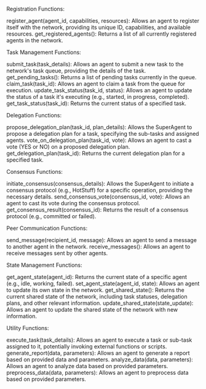 Registration Functions:

register_agent(agent_id, capabilities, resources): Allows an agent to register itself with the network, providing its unique ID, capabilities, and available resources.
get_registered_agents(): Returns a list of all currently registered agents in the network.


Task Management Functions:

submit_task(task_details): Allows an agent to submit a new task to the network's task queue, providing the details of the task.
get_pending_tasks(): Returns a list of pending tasks currently in the queue.
claim_task(task_id): Allows an agent to claim a task from the queue for execution.
update_task_status(task_id, status): Allows an agent to update the status of a task it's executing (e.g., started, in progress, completed).
get_task_status(task_id): Returns the current status of a specified task.


Delegation Functions:

propose_delegation_plan(task_id, plan_details): Allows the SuperAgent to propose a delegation plan for a task, specifying the sub-tasks and assigned agents.
vote_on_delegation_plan(task_id, vote): Allows an agent to cast a vote (YES or NO) on a proposed delegation plan.
get_delegation_plan(task_id): Returns the current delegation plan for a specified task.


Consensus Functions:

initiate_consensus(consensus_details): Allows the SuperAgent to initiate a consensus protocol (e.g., HotStuff) for a specific operation, providing the necessary details.
send_consensus_vote(consensus_id, vote): Allows an agent to cast its vote during the consensus protocol.
get_consensus_result(consensus_id): Returns the result of a consensus protocol (e.g., committed or failed).


Peer Communication Functions:

send_message(recipient_id, message): Allows an agent to send a message to another agent in the network.
receive_messages(): Allows an agent to receive messages sent by other agents.


State Management Functions:

get_agent_state(agent_id): Returns the current state of a specific agent (e.g., idle, working, failed).
set_agent_state(agent_id, state): Allows an agent to update its own state in the network.
get_shared_state(): Returns the current shared state of the network, including task statuses, delegation plans, and other relevant information.
update_shared_state(state_update): Allows an agent to update the shared state of the network with new information.


Utility Functions:

execute_task(task_details): Allows an agent to execute a task or sub-task assigned to it, potentially invoking external functions or scripts.
generate_report(data, parameters): Allows an agent to generate a report based on provided data and parameters.
analyze_data(data, parameters): Allows an agent to analyze data based on provided parameters.
preprocess_data(data, parameters): Allows an agent to preprocess data based on provided parameters.